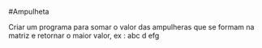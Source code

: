 #Ampulheta

Criar um programa para somar o valor das ampulheras que se formam na matriz e retornar o maior valor, ex : abc
                                                                                                            d
                                                                                                           efg